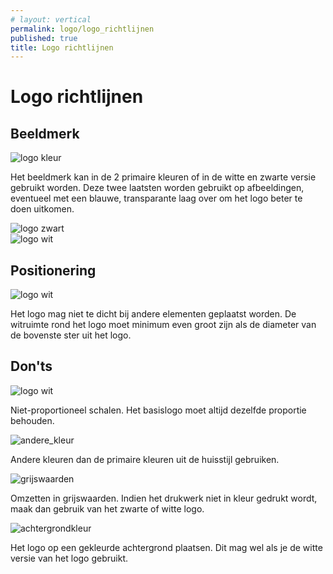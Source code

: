 ```yaml
---
# layout: vertical
permalink: logo/logo_richtlijnen
published: true
title: Logo richtlijnen
---
```


# Logo richtlijnen

## Beeldmerk
<div class="row align-bottom content-block">
    <div class="col-6">
       <img src="../images/Logo/logo_kleur.png" alt="logo kleur" class="tweecol">
    </div>
    <div class="col-6">
        <p>Het beeldmerk kan in de 2 primaire kleuren of in de witte en zwarte versie gebruikt worden. Deze twee laatsten worden gebruikt op afbeeldingen, eventueel met een blauwe, transparante laag over om het logo beter te doen uitkomen.  </p>
    </div>
</div>

<div class="row align-bottom">
    <div class="col-6">
        <img src="../images/Logo/logo_zwart.png" alt="logo zwart" class="tweecol">
        </div>
    <div class="col-6">
       <img src="../images/Logo/logo_wit.png" alt="logo wit" class="tweecol witbeeld">
    </div>
</div>


## Positionering
<div class="row align-bottom content-block">
    <div class="col-6">
       <img src="../images/Logo/logo_witruimte.png" alt="logo wit" class="tweecol1">
    </div>
    <div class="col-6">
        <p>Het logo mag niet te dicht bij andere elementen geplaatst worden. De witruimte rond het logo moet minimum even groot zijn als de diameter van de bovenste ster uit het logo.</p>
    </div>
</div>

## Don'ts
<div class="row align-bottom content-block">
    <div class="col-6">
       <img src="../images/dont's/uitgerokken.png" alt="logo wit" class="tweecol">
    </div>
    <div class="col-6">
        <p>Niet-proportioneel schalen. Het basislogo moet altijd dezelfde proportie behouden.</p>
    </div>
</div>
<div class="row align-bottom content-block">
    <div class="col-6">
       <img src="../images/dont's/andere_kleur.png" alt="andere_kleur" class="tweecol">
    </div>
    <div class="col-6">
        <p>Andere kleuren dan de primaire kleuren uit de huisstijl gebruiken.</p>
    </div>
</div>
<div class="row align-bottom content-block">
    <div class="col-6">
       <img src="../images/dont's/grijswaarden.png" alt="grijswaarden" class="tweecol">
    </div>
    <div class="col-6">
        <p>Omzetten in grijswaarden. Indien het drukwerk niet in kleur gedrukt wordt, maak dan gebruik van het zwarte of witte logo.</p>
    </div>
</div>
<div class="row align-bottom content-block">
    <div class="col-6">
       <img src="../images/dont's/achtergondkleur.png" alt="achtergrondkleur" class="tweecol1">
    </div>
    <div class="col-6">
        <p>Het logo op een gekleurde achtergrond plaatsen. Dit mag wel als je de witte versie van het logo gebruikt.</p>
    </div>
</div>
